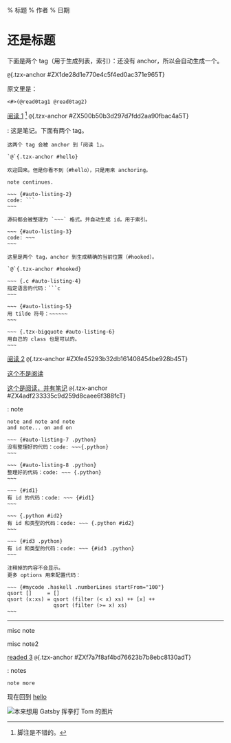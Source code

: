 % 标题
% 作者
% 日期

还是标题
========

下面是两个 tag（用于生成列表，索引）：还没有 anchor，所以会自动生成一个。

`@`{.tzx-anchor #ZX1de28d1e770e4c5f4ed0ac371e965T}

原文里是：

~~~ {#auto-listing-1}
<#>(@read0tag1 @read0tag2)
~~~

[阅读 1](https://raw.githubusercontent.com/district10/blog/master/_pages/notes.md) [^脚注] `@`{.tzx-anchor #ZX500b50b3d297d7fdd2aa90fbac4a5T}

:   这是笔记。下面有两个 tag。

    这两个 tag 会被 anchor 到「阅读 1」。

    `@`{.tzx-anchor #hello}

    欢迎回来。但是你看不到（#hello），只是用来 anchoring。

    note continues.

    ~~~ {#auto-listing-2}
    code: ```
    ~~~

    源码都会被整理为 `~~~` 格式。并自动生成 id，用于索引。

    ~~~ {#auto-listing-3}
    code: ~~~
    ~~~

    这里是两个 tag，anchor 到生成精确的当前位置（#hooked）。

    `@`{.tzx-anchor #hooked}

    ~~~ {.c #auto-listing-4}
    指定语言的代码：```c
    ~~~

    ~~~ {#auto-listing-5}
    用 tilde 符号：~~~~~~
    ~~~

    ~~~ {.tzx-bigquote #auto-listing-6}
    用自己的 class 也是可以的。
    ~~~

[^脚注]: 脚注是不错的。

[阅读 2](https://github.com/hadley/adv-r/) `@`{.tzx-anchor #ZXfe45293b32db161408454be928b45T}

[这个不是阅读]

[这个不是阅读]: http://dvorak4tzx.com

[这个是阅读，并有笔记](http://johnmacfarlane.net/pandoc/) `@`{.tzx-anchor #ZX4adf233335c9d259d8caee6f388fcT}

:   note

    note and note and note
    and note... on and on

    ~~~ {#auto-listing-7 .python}
    没有整理好的代码：code: ~~~{.python}
    ~~~

    ~~~ {#auto-listing-8 .python}
    整理好的代码：code: ~~~ {.python}
    ~~~

    ~~~ {#id1}
    有 id 的代码：code: ~~~ {#id1}
    ~~~

    ~~~ {.python #id2}
    有 id 和类型的代码：code: ~~~ {.python #id2}
    ~~~

    ~~~ {#id3 .python}
    有 id 和类型的代码：code: ~~~ {#id3 .python}
    ~~~

    注释掉的内容不会显示。
    更多 options 用来配置代码：

    ~~~ {#mycode .haskell .numberLines startFrom="100"}
    qsort []     = []
    qsort (x:xs) = qsort (filter (< x) xs) ++ [x] ++
                   qsort (filter (>= x) xs)
    ~~~

---

misc note

misc note2

[readed 3](https://github.com/district10/extract-out-a-reading-list/blob/master/.gitignore) `@`{.tzx-anchor #ZXf7a7f8af4bd76623b7b8ebc8130adT}

:   notes

    note more

现在回到 [hello](#hello)

![][standalone-pic-big-one]

[inline-pic-without-showing-this-text]: http://gnat-tang-shared-image.qiniudn.com/emoji/11.gif
[standalone-pic-small-one]: http://gnat.qiniudn.com/dexter.jpg
[standalone-pic-big-one]: http://gnat.qiniudn.com/jodie-foster-math.png "本来想用 Gatsby 挥拳打 Tom 的图片"
